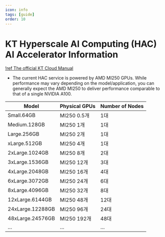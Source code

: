 ```yaml
---
icon: info
tags: [guide]
order: 10
---
```


# KT Hyperscale AI Computing (HAC) AI Accelerator Information

[!ref The official KT Cloud Manual](https://manual.cloud.kt.com/kt/hyperscale-ai-computing-howtouse-cj)

- The current HAC service is powered by AMD MI250 GPUs. While performance may vary depending on the model/application, you can generally expect the AMD MI250 to deliver performance comparable to that of a single NVIDIA A100.

| Model | Physical GPUs | Number of Nodes|
| --- | --- | --- |
| Small.64GB | MI250 0.5개 | 1대 |
| Medium.128GB | MI250 1개 | 1대 |
| Large.256GB | MI250 2개 | 1대 |
| xLarge.512GB | MI250 4개 | 1대 |
| 2xLarge.1024GB | MI250 8개 | 2대 |
| 3xLarge.1536GB | MI250 12개 | 3대 |
| 4xLarge.2048GB | MI250 16개 | 4대 |
| 6xLarge.3072GB | MI250 24개 | 6대 |
| 8xLarge.4096GB | MI250 32개 | 8대 |
| 12xLarge.6144GB | MI250 48개 | 12대 |
| 24xLarge.12288GB | MI250 96개 | 24대 |
| 48xLarge.24576GB | MI250 192개 | 48대 |
| … | … | … |